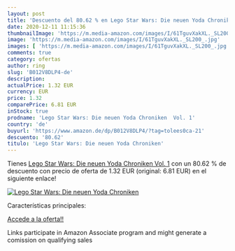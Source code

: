 ```yaml
---
layout: post
title: 'Descuento del 80.62 % en Lego Star Wars: Die neuen Yoda Chroniken'
date: 2020-12-11 11:15:36
thumbnailImage: 'https://m.media-amazon.com/images/I/61TguvXakXL._SL200_.jpg'
image: 'https://m.media-amazon.com/images/I/61TguvXakXL._SL200_.jpg'
images: [ 'https://m.media-amazon.com/images/I/61TguvXakXL._SL200_.jpg' ]
comments: true
category: ofertas
author: ring
slug: 'B012V8DLP4-de'
description:
actualPrice: 1.32 EUR
currency: EUR
price: 1.32
comparePrice: 6.81 EUR
inStock: true
prodname: 'Lego Star Wars: Die neuen Yoda Chroniken  Vol. 1'
country: 'de'
buyurl: 'https://www.amazon.de/dp/B012V8DLP4/?tag=tolees0ca-21'
descuento: '80.62'
titulo: 'Lego Star Wars: Die neuen Yoda Chroniken'
---
```


Tienes [Lego Star Wars: Die neuen Yoda Chroniken  Vol. 1](https://www.amazon.de/dp/B012V8DLP4/?tag=tolees0ca-21) con un 80.62 % de descuento con precio de oferta de 1.32 EUR (original: 6.81 EUR) en el siguiente enlace!

[![Lego Star Wars: Die neuen Yoda Chroniken](https://m.media-amazon.com/images/I/61TguvXakXL._SL200_.jpg)](https://www.amazon.de/dp/B012V8DLP4/?tag=tolees0ca-21)

Características principales:


[Accede a la oferta!!](https://www.amazon.de/dp/B012V8DLP4/?tag=tolees0ca-21)

Links participate in Amazon Associate program and might generate a comission on qualifying sales


